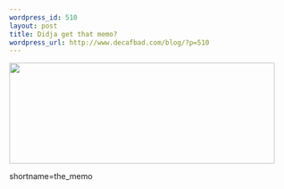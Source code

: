 ```yaml
--- 
wordpress_id: 510
layout: post
title: Didja get that memo?
wordpress_url: http://www.decafbad.com/blog/?p=510
---
```

<a href="http://ars.userfriendly.org/cartoons/?id=20031126"><img width="475" height="181" src="http://www.userfriendly.org/cartoons/archives/03nov/uf006166.gif" border="0" /></a>
<!--more-->
shortname=the_memo
